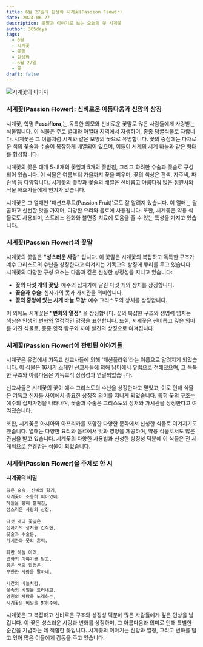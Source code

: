 ```yaml
---
title: 6월 27일의 탄생화 시계꽃(Passion Flower)
date: 2024-06-27
description: 꽃말과 이야기로 보는 오늘의 꽃 시계꽃
author: 365days
tags:
  - 6월
  - 시계꽃
  - 꽃말
  - 탄생화
  - 6월 27일
  - 꽃
draft: false
---
```


![시계꽃의 이미지](https://cdn.pixabay.com/photo/2016/10/06/03/32/watch-flowers-1718103_1280.jpg#center)


### 시계꽃(Passion Flower): 신비로운 아름다움과 신앙의 상징

시계꽃, 학명 **Passiflora**,는 독특한 외모와 신비로운 꽃말로 많은 사람들에게 사랑받는 식물입니다. 이 식물은 주로 열대와 아열대 지역에서 자생하며, 종종 덩굴식물로 자랍니다. 시계꽃은 그 이름처럼 시계와 같은 모양의 꽃으로 유명합니다. 꽃의 중심에는 다채로운 색의 꽃술과 수술이 복잡하게 배열되어 있으며, 이들이 시계의 시계 바늘과 같은 형태를 형성합니다.

시계꽃의 꽃은 대개 5~8개의 꽃잎과 5개의 꽃받침, 그리고 화려한 수술과 꽃술로 구성되어 있습니다. 이 식물은 여름부터 가을까지 꽃을 피우며, 꽃의 색상은 흰색, 자주색, 파란색 등 다양합니다. 시계꽃의 꽃잎과 꽃술의 배열은 신비롭고 아름다워 많은 정원사와 식물 애호가들에게 인기가 있습니다.

시계꽃은 그 열매인 '패션프루트(Passion Fruit)'로도 잘 알려져 있습니다. 이 열매는 달콤하고 신선한 맛을 가지며, 다양한 요리와 음료에 사용됩니다. 또한, 시계꽃은 약용 식물로도 사용되며, 스트레스 완화와 불면증 치료에 도움을 줄 수 있는 특성을 가지고 있습니다.

### 시계꽃(Passion Flower)의 꽃말

시계꽃의 꽃말은 **"성스러운 사랑"** 입니다. 이 꽃말은 시계꽃의 복잡하고 독특한 구조가 예수 그리스도의 수난을 상징한다고 여겨지는 기독교의 상징에 뿌리를 두고 있습니다. 시계꽃의 다양한 구성 요소는 다음과 같은 신성한 상징성을 지니고 있습니다:

- **꽃의 다섯 개의 꽃잎**: 예수의 십자가에 달린 다섯 개의 상처를 상징합니다.
- **꽃술과 수술**: 십자가의 못과 가시관을 의미합니다.
- **꽃의 중앙에 있는 시계 바늘 모양**: 예수 그리스도의 상처를 상징합니다.

이 외에도 시계꽃은 **"변화와 열정"** 을 상징합니다. 꽃의 복잡한 구조와 생명력 넘치는 색상은 인생의 변화와 열정적인 감정을 표현합니다. 또한, 시계꽃은 신비롭고 깊은 의미를 가진 식물로, 종종 영적 탐구와 자아 발견의 상징으로 여겨집니다.

### 시계꽃(Passion Flower)에 관련된 이야기들

시계꽃은 유럽에서 기독교 선교사들에 의해 '패션플라워'라는 이름으로 알려지게 되었습니다. 이 식물은 16세기 스페인 선교사들에 의해 남미에서 유럽으로 전해졌으며, 그 독특한 구조와 아름다움은 기독교적 상징성과 연결되었습니다.

선교사들은 시계꽃의 꽃이 예수 그리스도의 수난을 상징한다고 믿었고, 이로 인해 식물은 기독교 신자들 사이에서 중요한 상징적 의미를 지니게 되었습니다. 특히 꽃의 구조는 예수의 십자가형을 나타내며, 꽃술과 수술은 그리스도의 상처와 가시관을 상징한다고 여겨졌습니다.

또한, 시계꽃은 아시아와 아프리카를 포함한 다양한 문화에서 신성한 식물로 여겨지기도 했습니다. 열매는 다양한 요리와 음료에서 맛과 영양을 제공하며, 약용 식물로서도 많은 관심을 받고 있습니다. 시계꽃의 다양한 사용법과 신성한 상징성 덕분에 이 식물은 전 세계적으로 존경받는 식물이 되었습니다.

### 시계꽃(Passion Flower)을 주제로 한 시

**시계꽃의 비밀**

```
깊은 숲속, 신비의 향기,  
시계꽃이 조용히 피어있네.  
하늘을 향해 펼쳐진,  
성스러운 사랑의 상징.

다섯 개의 꽃잎은,  
십자가의 상처를 간직한,  
꽃술과 수술은,  
가시관과 못의 흔적.

파란 하늘 아래,  
변화의 이야기를 담고,  
붉은 색의 열정은,  
무한한 사랑을 말하네.

시간의 바늘처럼,  
꽃속의 비밀을 드러내고,  
영원의 사랑을 노래하는,  
시계꽃의 비밀을 밝혀주네.
```

시계꽃은 그 복잡하고 신비로운 구조와 상징성 덕분에 많은 사람들에게 깊은 인상을 남깁니다. 이 꽃은 성스러운 사랑과 변화를 상징하며, 그 아름다움과 의미로 인해 특별한 순간을 기념하는 데 적합한 꽃입니다. 시계꽃의 이야기는 신앙과 열정, 그리고 변화를 담고 있어 많은 이들에게 감동을 주고 있습니다.

